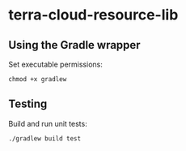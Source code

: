 # terra-cloud-resource-lib

## Using the Gradle wrapper
Set executable permissions:
```
chmod +x gradlew
```

## Testing
Build and run unit tests:
```
./gradlew build test
```
